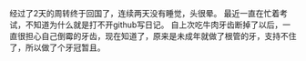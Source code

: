 经过了2天的周转终于回国了，连续两天没有睡觉，头很晕。
最近一直在忙着考试，不知道为什么就是打不开github写日记。
自上次吃牛肉牙齿断掉了以后，一直很担心自己倒霉的牙齿，现在知道了，原来是未成年就做了根管的牙，支持不住了，所以做了个牙冠暂且。
